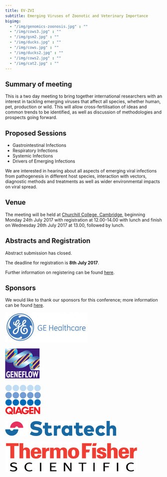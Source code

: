 ```yaml
---
title: EV-ZVI
subtitle: Emerging Viruses of Zoonotic and Veterinary Importance
bigimg:
  - "/img/genomics-zoonosis.jpg" : ""
  - "/img/cows3.jpg" : ""
  - "/img/gsm2.jpg" : ""
  - "/img/ducks.jpg" : ""
  - "/img/cows.jpg" : ""
  - "/img/ducks2.jpg" : ""
  - "/img/cows2.jpg" : ""
  - "/img/cat2.jpg" : ""
---
```


## Summary of meeting

This is a two day meeting to bring together international researchers with an interest in tackling emerging viruses that affect all species, whether human, pet, production or wild.  This will allow cross-fertilisation of ideas and common trends to be identified, as well as discussion of methodologies and prospects going forward.

## Proposed Sessions

- Gastrointestinal Infections
- Respiratory Infections
- Systemic Infections
- Drivers of Emerging Infections

We are interested in hearing about all aspects of emerging viral infections from pathogenesis in different host species, interaction with vectors, diagnostic methods and treatments as well as wider environmental impacts on viral spread.

## Venue

The meeting will be held at [Churchill College, Cambridge](https://www.chu.cam.ac.uk/), beginning Monday 24th July 2017 with registration at 12.00-14.00 with lunch and finish on Wednesday 26th July 2017 at 13.00, followed by lunch.

## Abstracts and Registration

Abstract submission has closed.

The deadline for registration is **8th July 2017**.

Further information on registering can be found [here](http://emerging-viruses.uk/registration).

## Sponsors

We would like to thank our sponsors for this conference; more information can be found [here](http://emerging-viruses.uk/sponsors).

<img src="img/ge.jpeg" alt="GE Healthcare" height="96">
<br>
<br>
<img src="img/geneflow.jpeg" alt="Geneflow" height="96">
<br>
<br>
<img src="img/qiagen.png" alt="QIAGEN" height="96">
<br>
<br>
<img src="img/stratech.png" alt="Stratech" height="48">
<br>
<br>
<img src="img/thermofisher.png" alt="Thermo Fisher" height="96">
